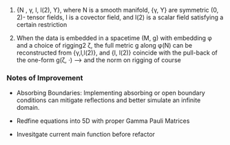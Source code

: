 1. {N , γ, l, l(2), Y}, where N is a smooth manifold, {γ, Y} are symmetric (0, 2)- tensor fields, l is a covector field, and l(2) is a scalar field satisfying a certain restriction

2. When the data is embedded in a spacetime (M, g) with embedding φ and a choice of rigging2 ζ,
  the full metric g along φ(N) can be reconstructed from {γ,l,l(2)}, and {l, l(2)} coincide with the pull-back of
    the one-form g(ζ, ·) --> and the norm on rigging of course


### Notes of Improvement
* Absorbing Boundaries: Implementing absorbing or open boundary conditions can mitigate reflections and better simulate an infinite domain.

* Redfine equations into 5D with proper Gamma Pauli Matrices

* Invesitgate current main function before refactor

